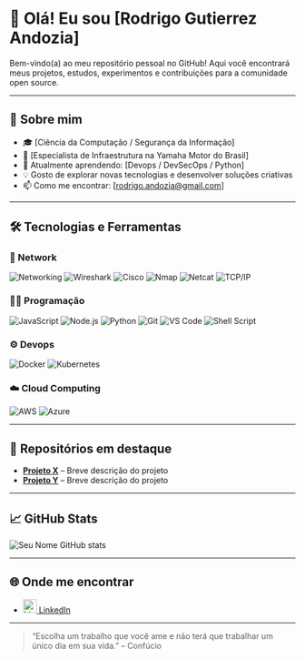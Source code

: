 # 👋 Olá! Eu sou [Rodrigo Gutierrez Andozia]

Bem-vindo(a) ao meu repositório pessoal no GitHub! Aqui você encontrará meus projetos, estudos, experimentos e contribuições para a comunidade open source.

---

## 🚀 Sobre mim

- 🎓 [Ciência da Computação / Segurança da Informação]
- 💼 [Especialista de Infraestrutura na Yamaha Motor do Brasil]
- 🌱 Atualmente aprendendo: [Devops / DevSecOps / Python]
- 💡 Gosto de explorar novas tecnologias e desenvolver soluções criativas
- 📫 Como me encontrar: [rodrigo.andozia@gmail.com]

---

## 🛠️ Tecnologias e Ferramentas

### 🔌 Network
![Networking](https://img.shields.io/badge/-Networking-007396?style=flat&logo=datadog&logoColor=white)
![Wireshark](https://img.shields.io/badge/-Wireshark-1679A7?logo=wireshark&logoColor=white&style=flat)
![Cisco](https://img.shields.io/badge/-Cisco-1BA0D7?logo=cisco&logoColor=white&style=flat)
![Nmap](https://img.shields.io/badge/-Nmap-004370?style=flat&logo=gnubash&logoColor=white)
![Netcat](https://img.shields.io/badge/-Netcat-000000?style=flat&logo=powerbi&logoColor=white)
![TCP/IP](https://img.shields.io/badge/-TCP/IP-00599C?style=flat&logo=protocols&logoColor=white)

### 🧑‍💻 Programação
![JavaScript](https://img.shields.io/badge/-JavaScript-F7DF1E?logo=javascript&logoColor=black&style=flat)
![Node.js](https://img.shields.io/badge/-Node.js-339933?logo=node.js&logoColor=white&style=flat)
![Python](https://img.shields.io/badge/-Python-3776AB?logo=python&logoColor=white&style=flat)
![Git](https://img.shields.io/badge/-Git-F05032?logo=git&logoColor=white&style=flat)
![VS Code](https://img.shields.io/badge/-VS%20Code-007ACC?logo=visual-studio-code&logoColor=white&style=flat)
![Shell Script](https://img.shields.io/badge/-Shell%20Script-121011?logo=gnu-bash&logoColor=white&style=flat)

### ⚙️ Devops
![Docker](https://img.shields.io/badge/-Docker-2496ED?logo=docker&logoColor=white&style=flat)
![Kubernetes](https://img.shields.io/badge/-Kubernetes-326CE5?logo=kubernetes&logoColor=white&style=flat)

### ☁️ Cloud Computing
![AWS](https://img.shields.io/badge/-AWS-232F3E?logo=amazon-aws&logoColor=white&style=flat)
![Azure](https://img.shields.io/badge/-Azure-0078D4?logo=microsoft-azure&logoColor=white&style=flat)






<!-- Adicione ou remova tecnologias conforme sua stack -->

---

## 📂 Repositórios em destaque

- [**Projeto X**](link-do-repo) – Breve descrição do projeto
- [**Projeto Y**](link-do-repo) – Breve descrição do projeto

---

## 📈 GitHub Stats

![Seu Nome GitHub stats](https://github-readme-stats.vercel.app/api?username=randozia&show_icons=true&theme=radical)

---

## 🌐 Onde me encontrar

- [<img src="https://cdn.jsdelivr.net/gh/devicons/devicon/icons/linkedin/linkedin-original.svg" alt="LinkedIn" width="24"/> LinkedIn](https://www.linkedin.com/in/rodrigo-gutierrez-andozia-16589320/)

---

> “Escolha um trabalho que você ame e não terá que trabalhar um único dia em sua vida.” – Confúcio


